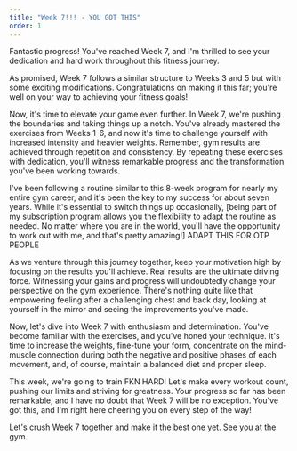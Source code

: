 ```yaml
---
title: "Week 7!!! - YOU GOT THIS"
order: 1
---
```

Fantastic progress! You've reached Week 7, and I'm thrilled to see your dedication and hard work throughout this fitness journey.

As promised, Week 7 follows a similar structure to Weeks 3 and 5 but with some exciting modifications. Congratulations on making it this far; you're well on your way to achieving your fitness goals!

Now, it's time to elevate your game even further. In Week 7, we're pushing the boundaries and taking things up a notch. You've already mastered the exercises from Weeks 1-6, and now it's time to challenge yourself with increased intensity and heavier weights. Remember, gym results are achieved through repetition and consistency. By repeating these exercises with dedication, you'll witness remarkable progress and the transformation you've been working towards.

I've been following a routine similar to this 8-week program for nearly my entire gym career, and it's been the key to my success for about seven years. While it's essential to switch things up occasionally, [being part of my subscription program allows you the flexibility to adapt the routine as needed. No matter where you are in the world, you'll have the opportunity to work out with me, and that's pretty amazing!] ADAPT THIS FOR OTP PEOPLE

As we venture through this journey together, keep your motivation high by focusing on the results you'll achieve. Real results are the ultimate driving force. Witnessing your gains and progress will undoubtedly change your perspective on the gym experience. There's nothing quite like that empowering feeling after a challenging chest and back day, looking at yourself in the mirror and seeing the improvements you've made.

Now, let's dive into Week 7 with enthusiasm and determination. You've become familiar with the exercises, and you've honed your technique. It's time to increase the weights, fine-tune your form, concentrate on the mind-muscle connection during both the negative and positive phases of each movement, and, of course, maintain a balanced diet and proper sleep.

This week, we're going to train FKN HARD! Let's make every workout count, pushing our limits and striving for greatness. Your progress so far has been remarkable, and I have no doubt that Week 7 will be no exception. You've got this, and I'm right here cheering you on every step of the way!

Let's crush Week 7 together and make it the best one yet. See you at the gym.
